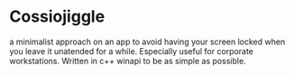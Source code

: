# Cossiojiggle

a minimalist approach on an app to avoid having your screen locked when you leave it unatended for a while. Especially useful for corporate workstations.
Written in c++ winapi to be as simple as possible.
